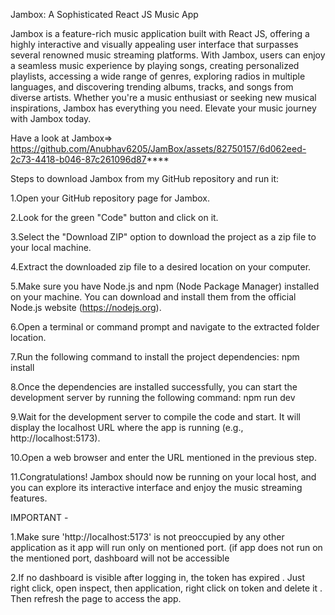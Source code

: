 Jambox: A Sophisticated React JS Music App

Jambox is a feature-rich music application built with React JS, offering a highly interactive and visually appealing user interface that surpasses several renowned music streaming platforms. With Jambox, users can enjoy a seamless music experience by playing songs, creating personalized playlists, accessing a wide range of genres, exploring radios in multiple languages, and discovering trending albums, tracks, and songs from diverse artists. Whether you're a music enthusiast or seeking new musical inspirations, Jambox has everything you need. Elevate your music journey with Jambox today.

Have a look at Jambox=>
https://github.com/Anubhav6205/JamBox/assets/82750157/6d062eed-2c73-4418-b046-87c261096d87****

Steps to download Jambox from my GitHub repository and run it:

1.Open your GitHub repository page for Jambox.

2.Look for the green "Code" button and click on it.

3.Select the "Download ZIP" option to download the project as a zip file to your local machine.

4.Extract the downloaded zip file to a desired location on your computer.

5.Make sure you have Node.js and npm (Node Package Manager) installed on your machine. You can download and install them from the official Node.js website (https://nodejs.org).

6.Open a terminal or command prompt and navigate to the extracted folder location.

7.Run the following command to install the project dependencies: npm install

8.Once the dependencies are installed successfully, you can start the development server by running the following command: npm run dev

9.Wait for the development server to compile the code and start. It will display the localhost URL where the app is running (e.g., http://localhost:5173).

10.Open a web browser and enter the URL mentioned in the previous step.

11.Congratulations! Jambox should now be running on your local host, and you can explore its interactive interface and enjoy the music streaming features.

IMPORTANT -

1.Make sure 'http://localhost:5173' is not preoccupied by any other application as it app will run only on mentioned port. (if app does not run on the mentioned port, dashboard will not be accessible

2.If no dashboard is visible after logging in, the token has expired . Just right click, open inspect, then application, right click on token and delete it . Then refresh the page to access the app.



